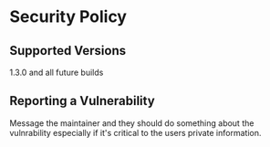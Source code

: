 # Security Policy

## Supported Versions

1.3.0 and all future builds

## Reporting a Vulnerability

Message the maintainer and they should do something about the vulnrability especially if it's critical to the users private information.
